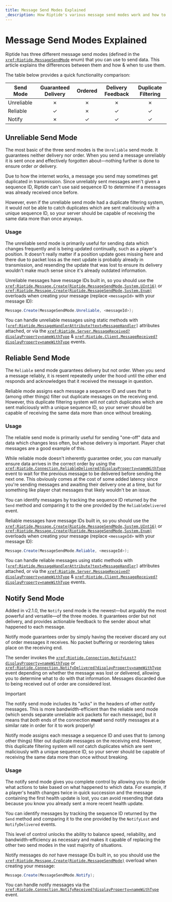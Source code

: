 ```yaml
---
title: Message Send Modes Explained
_description: How Riptide's various message send modes work and how to use them.
---
```


# Message Send Modes Explained

Riptide has three different message send modes (defined in the <code><xref:Riptide.MessageSendMode></code> enum) that you can use to send data. This article explains the differences between them and how & when to use them.

The table below provides a quick functionality comparison:

Send Mode  | Guaranteed Delivery |  Ordered   | Delivery Feedback | Duplicate Filtering
---------- | :-----------------: | :--------: | :---------------: | :-----------------:
Unreliable | &cross;             | &cross;    | &cross;           | &cross;
Reliable   | &check;             | &cross;    | &check;           | &check;
Notify     | &cross;             | &check;    | &check;           | &check;

## Unreliable Send Mode

The most basic of the three send modes is the `Unreliable` send mode. It guarantees neither delivery nor order. When you send a message unreliably it is sent once and effectively forgotten about—nothing further is done to ensure order *or* delivery.

Due to how the internet works, a message you send may sometimes get duplicated in transmission. Since unreliably sent messages aren't given a sequence ID, Riptide can't use said sequence ID to determine if a messages was already received once before.

However, even if the unreliable send mode had a duplicate filtering system, it would *not* be able to catch duplicates which are sent maliciously with a unique sequence ID, so your server should be capable of receiving the same data more than once anyways.

### <a name="unreliable-usage"></a>Usage

The unreliable send mode is primarily useful for sending data which changes frequently and is being updated continually, such as a player's position. It doesn't really matter if a position update goes missing here and there due to packet loss as the next update is probably already in transmission, and resending the update that was lost to ensure its delivery wouldn't make much sense since it's already outdated information.

Unreliable messages have message IDs built in, so you should use the <code><xref:Riptide.Message.Create(Riptide.MessageSendMode,System.UInt16)></code> or <code><xref:Riptide.Message.Create(Riptide.MessageSendMode,System.Enum)></code> overloads when creating your message (replace `<messageId>` with your message ID):
```cs
Message.Create(MessageSendMode.Unreliable, <messageId>);
```
You can handle unreliable messages using static methods with <code>[<xref:Riptide.MessageHandlerAttribute?text=MessageHandler>]</code> attributes attached, or via the <code><xref:Riptide.Server.MessageReceived?displayProperty=nameWithType></code> & <code><xref:Riptide.Client.MessageReceived?displayProperty=nameWithType></code> events.

## Reliable Send Mode

The `Reliable` send mode guarantees delivery but not order. When you send a message reliably, it is resent repeatedly under the hood until the other end responds and acknowledges that it received the message in question.

Reliable mode assigns each message a sequence ID and uses that to (among other things) filter out duplicate messages on the receiving end. However, this duplicate filtering system will *not* catch duplicates which are sent maliciously with a unique sequence ID, so your server should be capable of receiving the same data more than once without breaking. 

### <a name="reliable-usage"></a>Usage

The reliable send mode is primarily useful for sending "one-off" data and data which changes less often, but whose delivery is important. Player chat messages are a good example of this.

While reliable mode doesn't inherently guarantee order, you *can* manually ensure data arrives in the correct order by using the <code><xref:Riptide.Connection.ReliableDelivered?displayProperty=nameWithType></code> event to wait for the previous message to be delivered before sending the next one. This obviously comes at the cost of some added latency since you're sending messages and awaiting their delivery one at a time, but for something like player chat messages that likely wouldn't be an issue.

You can identify messages by tracking the sequence ID returned by the `Send` method and comparing it to the one provided by the `ReliableDelivered` event.

Reliable messages have message IDs built in, so you should use the <code><xref:Riptide.Message.Create(Riptide.MessageSendMode,System.UInt16)></code> or <code><xref:Riptide.Message.Create(Riptide.MessageSendMode,System.Enum)></code> overloads when creating your message (replace `<messageId>` with your message ID):
```cs
Message.Create(MessageSendMode.Reliable, <messageId>);
```
You can handle reliable messages using static methods with <code>[<xref:Riptide.MessageHandlerAttribute?text=MessageHandler>]</code> attributes attached, or via the <code><xref:Riptide.Server.MessageReceived?displayProperty=nameWithType></code> & <code><xref:Riptide.Client.MessageReceived?displayProperty=nameWithType></code> events.

## Notify Send Mode

Added in v2.1.0, the `Notify` send mode is the newest—but arguably the most powerful and versatile—of the three modes. It guarantees order but not delivery, and provides actionable feedback to the sender about what happened to each message.

Notify mode guarantees order by simply having the receiver discard any out of order messages it receives. No packet buffering or reordering takes place on the receiving end.

The sender invokes the <code><xref:Riptide.Connection.NotifyLost?displayProperty=nameWithType></code> or <code><xref:Riptide.Connection.NotifyDelivered?displayProperty=nameWithType></code> event depending on whether the message was lost or delivered, allowing you to determine what to do with that information. Messages discarded due to being received out of order are considered lost.

> [!IMPORTANT]
> The notify send mode includes its "acks" in the headers of other notify messages. This is more bandwidth-efficient than the reliable send mode (which sends separate unreliable ack packets for each message), but it means that *both* ends of the connection ***must*** send notify messages at a similar rate in order for it to work properly!

Notify mode assigns each message a sequence ID and uses that to (among other things) filter out duplicate messages on the receiving end. However, this duplicate filtering system will *not* catch duplicates which are sent maliciously with a unique sequence ID, so your server should be capable of receiving the same data more than once without breaking. 

### <a name="notify-usage"></a>Usage

The notify send mode gives you complete control by allowing you to decide what actions to take based on what happened to which data. For example, if a player's health changes twice in quick succession and the message containing the first health update is lost, you can avoid resending that data because you know you already sent a more recent health update.

You can identify messages by tracking the sequence ID returned by the `Send` method and comparing it to the one provided by the `NotifyLost` and `NotifyDelivered` events.

This level of control unlocks the ability to balance speed, reliability, and bandwidth-efficiency as necessary and makes it capable of replacing the other two send modes in the vast majority of situations.

Notify messages do *not* have message IDs built in, so you should use the <code><xref:Riptide.Message.Create(Riptide.MessageSendMode)></code> overload when creating your message:
```cs
Message.Create(MessageSendMode.Notify);
```
You can handle notify messages via the <code><xref:Riptide.Connection.NotifyReceived?displayProperty=nameWithType></code> event.
